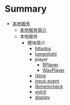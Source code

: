 # Summary

* [本地服务](introduction.md)
   * [本地服务简介](nativeService/system-service.md)
   * 本地服务
      * 模块简介
         * [httpdns](nativeService/httpdns/10_模块简介/10_httpdns.md)
         * [lumenlight](nativeService/lumenlight/10_模块简介/11_lumenlight.md)
         * player
            * [RPlayer](nativeService/librplayer/10_模块简介/12_player/10_RPlayer.md)
            * [WavPlayer](nativeService/librplayer/10_模块简介/12_player/11_WavPlayer.md)
         * [rklog](nativeService/rklog/10_模块简介/13_rklog.md)
         * [input-event](nativeService/input-event/10_模块简介/14_input-event.md)
         * [libmemcheck](nativeService/libmemcheck/10_模块简介/14_libmemcheck.md)
         * [volctl](nativeService/vol_ctrl/10_模块简介/15_volctl.md)
         * [display](nativeService/display/10_模块简介/20_display.md)       
